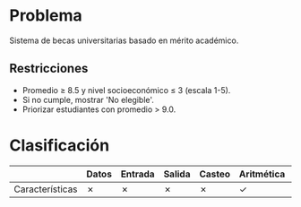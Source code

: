 # Problema

Sistema de becas universitarias basado en mérito académico.

## Restricciones

- Promedio ≥ 8.5 y nivel socioeconómico ≤ 3 (escala 1-5).
- Si no cumple, mostrar 'No elegible'.
- Priorizar estudiantes con promedio > 9.0.

# Clasificación
|  | Datos | Entrada | Salida | Casteo | Aritmética | Relacionales | Lógicos | Condicionales | Ciclo | Matrices | Funciones |
|----------|-------|---------|--------|--------|------------|--------------|---------|---------------|-------|----------|-------------|
| Características | ✗ | ✗ | ✗ | ✗ | ✓ | ✗ | ✓ | ✗ | ✗ | ✗ | ✗ |
